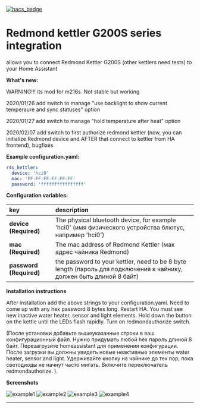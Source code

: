 [![hacs_badge](https://img.shields.io/badge/HACS-Custom-orange.svg)](https://github.com/custom-components/hacs)

# Redmond kettler G200S series integration
allows you to connect Redmond Kettler G200S (other kettlers need tests) to your Home Assistant


**What's new:**

WARNING!!! its mod for m216s. Not stable but working

2020/01/26 add switch to manage "use backlight to show current temperaure and sync statuses" option

2020/01/27 add switch to manage "hold temperature after heat" option

2020/02/07 add switch to first authorize redmond kettler (now, you can initialize Redmond device and AFTER that connect to kettler from HA frontend), bugfixes


**Example configuration.yaml:**

```yaml
r4s_kettler:
  device: 'hci0'
  mac: 'FF:FF:FF:FF:FF:FF'
  password: 'ffffffffffffffff'
```



**Configuration variables:**  
  
key | description  
:--- | :---  
**device (Required)** | The physical bluetooth device, for example 'hci0' (имя физического устройства блютус, например 'hci0')
**mac (Required)** | The mac address of Redmond Kettler (мак адрес чайника Redmond)
**password (Required)** | the password to your kettler, need to be 8 byte length (пароль для подключения к чайнику, должен быть длиной 8 байт)


  
**Installation instructions**

<p>After installation add the above strings to your configuration.yaml. Need to come up with any hex password 8 bytes long. Restart HA. You must see new inactive water heater, sensor and light elements. Hold down the button on the kettle until the LEDs flash rapidly. Turn on redmondauthorize switch.

(После установки добавьте вышеуказанные строки в ваш конфигурационный файл. Нужно придумать любой hex пароль длиной 8 байт. Перезагрузите homeassistant для применения конфигурации. После загрузки вы должны увидеть новые неактивные элементы water heater, sensor and light. Удерживайте кнопку на чайнике до тех пор, пока светодиоды не начнут часто мигать. Включите переключатель redmondauthorize. ).</p>



**Screenshots**

![example1][exampleimg1]
![example2][exampleimg2]
![example3][exampleimg3]
![example4][exampleimg4]



***


[exampleimg1]: 01.jpg
[exampleimg2]: 02.jpg
[exampleimg3]: 03.jpg
[exampleimg4]: 04.jpg
